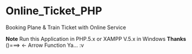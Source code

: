 # Online_Ticket_PHP
Booking Plane &amp; Train Ticket with Online Service

**Note**
Run this Application in PHP.5.x or XAMPP V.5.x in Windows
**Thanks** ()===> <- Arrow Function Ya... :v

